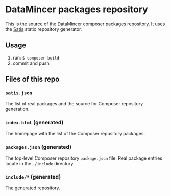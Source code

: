# DataMincer packages repository

This is the source of the DataMincer composer packages repository. 
It uses the [Satis](https://github.com/composer/satis) static repository generator. 

## Usage

1. run: `$ composer build`
2. commit and push

## Files of this repo

### `satis.json`

The list of real packages and the source for Composer repository generation.

### `index.html` (generated)

The homepage with the list of the Composer repository packages.

### `packages.json` (generated)

The top-level Composer repository `package.json` file. Real package entries locate in the `./include` directory.

### `include/*` (generated)

The generated repository.
